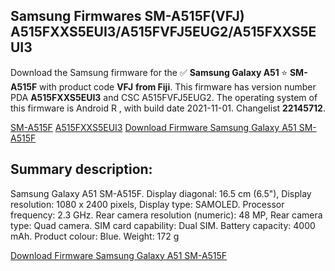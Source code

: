 <h2>Samsung Firmwares SM-A515F(VFJ) A515FXXS5EUI3/A515FVFJ5EUG2/A515FXXS5EUI3</h2>
Download the Samsung firmware for the ✅ <strong>Samsung Galaxy A51 </strong> ⭐ <strong>SM-A515F</strong> with product code <strong>VFJ</strong> <strong> from Fiji</strong>. This firmware has version number PDA <strong>A515FXXS5EUI3</strong> and CSC A515FVFJ5EUG2. The operating system of this firmware is Android R , with build date 2021-11-01. Changelist <strong>22145712</strong>.


[SM-A515F](https://samfirm.shop/samsung/model/SM-A515F)
[A515FXXS5EUI3](https://samfirm.shop/samsung/pda/A515FXXS5EUI3)
[Download Firmware Samsung Galaxy A51 SM-A515F](https://samfirm.shop/samsung/firmware/470772)
<h2>Summary description:</h2>
<p>Samsung Galaxy A51 SM-A515F. Display diagonal: 16.5 cm (6.5"), Display resolution: 1080 x 2400 pixels, Display type: SAMOLED. Processor frequency: 2.3 GHz. Rear camera resolution (numeric): 48 MP, Rear camera type: Quad camera. SIM card capability: Dual SIM. Battery capacity: 4000 mAh. Product colour: Blue. Weight: 172 g</p>


[Download Firmware Samsung Galaxy A51 SM-A515F](https://samfirm.shop/samsung/firmware/470772)
